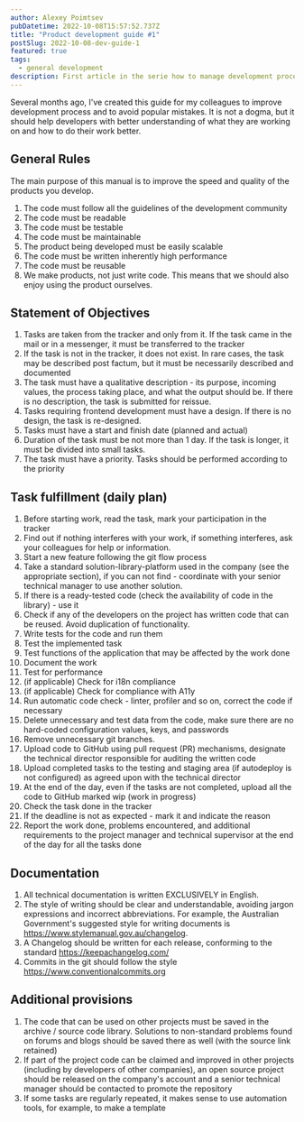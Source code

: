 ```yaml
---
author: Alexey Poimtsev
pubDatetime: 2022-10-08T15:57:52.737Z
title: "Product development guide #1"
postSlug: 2022-10-08-dev-guide-1
featured: true
tags:
  - general development
description: First article in the serie how to manage development processes
---
```


Several months ago, I've created this guide for my colleagues to improve development process and to avoid popular mistakes. It is not a dogma, but it should help developers with better understanding of what they are working on and how to do their work better.

## General Rules

The main purpose of this manual is to improve the speed and quality of the products you develop.

1. The code must follow all the guidelines of the development community
2. The code must be readable
3. The code must be testable
4. The code must be maintainable
5. The product being developed must be easily scalable
6. The code must be written inherently high performance
7. The code must be reusable
8. We make products, not just write code. This means that we should also enjoy using the product ourselves.

## Statement of Objectives

1. Tasks are taken from the tracker and only from it. If the task came in the mail or in a messenger, it must be transferred to the tracker
2. If the task is not in the tracker, it does not exist. In rare cases, the task may be described post factum, but it must be necessarily described and documented
3. The task must have a qualitative description - its purpose, incoming values, the process taking place, and what the output should be. If there is no description, the task is submitted for reissue.
4. Tasks requiring frontend development must have a design. If there is no design, the task is re-designed.
5. Tasks must have a start and finish date (planned and actual)
6. Duration of the task must be not more than 1 day. If the task is longer, it must be divided into small tasks.
7. The task must have a priority. Tasks should be performed according to the priority

## Task fulfillment (daily plan)

1. Before starting work, read the task, mark your participation in the tracker
2. Find out if nothing interferes with your work, if something interferes, ask your colleagues for help or information.
3. Start a new feature following the git flow process
4. Take a standard solution-library-platform used in the company (see the appropriate section), if you can not find - coordinate with your senior technical manager to use another solution.
5. If there is a ready-tested code (check the availability of code in the library) - use it
6. Check if any of the developers on the project has written code that can be reused. Avoid duplication of functionality.
7. Write tests for the code and run them
8. Test the implemented task
9. Test functions of the application that may be affected by the work done
10. Document the work
11. Test for performance
12. (if applicable) Check for i18n compliance
13. (if applicable) Check for compliance with A11y
14. Run automatic code check - linter, profiler and so on, correct the code if necessary
15. Delete unnecessary and test data from the code, make sure there are no hard-coded configuration values, keys, and passwords
16. Remove unnecessary git branches.
17. Upload code to GitHub using pull request (PR) mechanisms, designate the technical director responsible for auditing the written code
18. Upload completed tasks to the testing and staging area (if autodeploy is not configured) as agreed upon with the technical director
19. At the end of the day, even if the tasks are not completed, upload all the code to GitHub marked wip (work in progress)
20. Check the task done in the tracker
21. If the deadline is not as expected - mark it and indicate the reason
22. Report the work done, problems encountered, and additional requirements to the project manager and technical supervisor at the end of the day for all the tasks done

## Documentation

1. All technical documentation is written EXCLUSIVELY in English.
2. The style of writing should be clear and understandable, avoiding jargon expressions and incorrect abbreviations. For example, the Australian Government's suggested style for writing documents is https://www.stylemanual.gov.au/changelog.
3. A Changelog should be written for each release, conforming to the standard https://keepachangelog.com/
4. Commits in the git should follow the style https://www.conventionalcommits.org

## Additional provisions

1. The code that can be used on other projects must be saved in the archive / source code library. Solutions to non-standard problems found on forums and blogs should be saved there as well (with the source link retained)
2. If part of the project code can be claimed and improved in other projects (including by developers of other companies), an open source project should be released on the company's account and a senior technical manager should be contacted to promote the repository
3. If some tasks are regularly repeated, it makes sense to use automation tools, for example, to make a template
